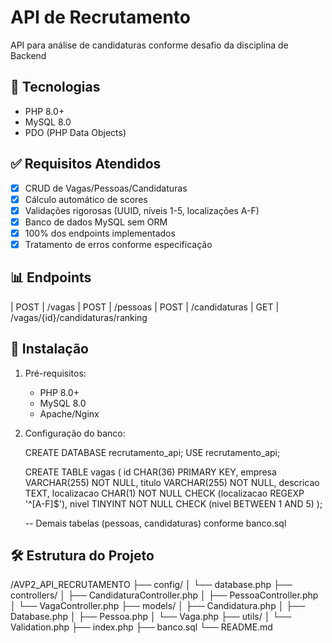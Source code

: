 # API de Recrutamento

API para análise de candidaturas conforme desafio da disciplina de Backend

## 🚀 Tecnologias
- PHP 8.0+
- MySQL 8.0
- PDO (PHP Data Objects)

## ✅ Requisitos Atendidos
- [X] CRUD de Vagas/Pessoas/Candidaturas
- [X] Cálculo automático de scores
- [X] Validações rigorosas (UUID, níveis 1-5, localizações A-F)
- [X] Banco de dados MySQL sem ORM
- [X] 100% dos endpoints implementados
- [X] Tratamento de erros conforme especificação

## 📊 Endpoints

| POST   | /vagas
| POST   | /pessoas
| POST   | /candidaturas
| GET    | /vagas/{id}/candidaturas/ranking

## 🔧 Instalação

1. Pré-requisitos:
   - PHP 8.0+
   - MySQL 8.0
   - Apache/Nginx

2. Configuração do banco:

   CREATE DATABASE recrutamento_api;
   USE recrutamento_api;
   
   CREATE TABLE vagas (
       id CHAR(36) PRIMARY KEY,
       empresa VARCHAR(255) NOT NULL,
       titulo VARCHAR(255) NOT NULL,
       descricao TEXT,
       localizacao CHAR(1) NOT NULL CHECK (localizacao REGEXP '^[A-F]$'),
       nivel TINYINT NOT NULL CHECK (nivel BETWEEN 1 AND 5)
   );
   
   -- Demais tabelas (pessoas, candidaturas) conforme banco.sql

## 🛠 Estrutura do Projeto

/AVP2_API_RECRUTAMENTO
├── config/
│   └── database.php
├── controllers/
│   ├── CandidaturaController.php
│   ├── PessoaController.php
│   └── VagaController.php
├── models/
│   ├── Candidatura.php
│   ├── Database.php
│   ├── Pessoa.php
│   └── Vaga.php
├── utils/
│   └── Validation.php
├── index.php
├── banco.sql
└── README.md